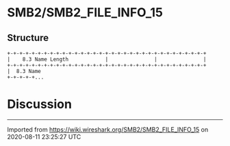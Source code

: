# SMB2/SMB2\_FILE\_INFO\_15

## Structure

    +-+-+-+-+-+-+-+-+-+-+-+-+-+-+-+-+-+-+-+-+-+-+-+-+-+-+-+-+-+-+-+-+
    |    8.3 Name Length            |               |               |
    +-+-+-+-+-+-+-+-+-+-+-+-+-+-+-+-+-+-+-+-+-+-+-+-+-+-+-+-+-+-+-+-+
    |  8.3 Name
    +-+-+-+-+...

# Discussion

---

Imported from https://wiki.wireshark.org/SMB2/SMB2_FILE_INFO_15 on 2020-08-11 23:25:27 UTC

